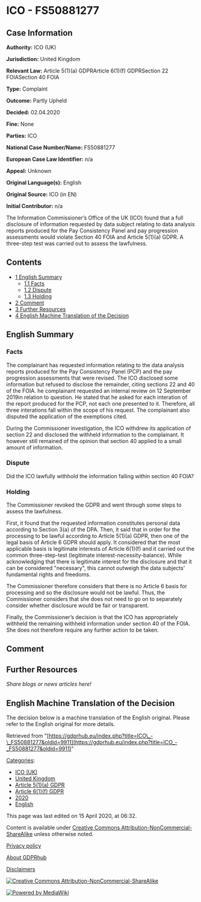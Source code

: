 # ICO - FS50881277

## Case Information

**Authority:** ICO (UK)

**Jurisdiction:** United Kingdom

**Relevant Law:** Article 5(1)(a) GDPRArticle 6(1)(f) GDPRSection 22 FOIASection 40 FOIA

**Type:** Complaint

**Outcome:** Partly Upheld

**Decided:** 02.04.2020

**Fine:** None

**Parties:** ICO

**National Case Number/Name:** FS50881277

**European Case Law Identifier:** n/a

**Appeal:** Unknown

**Original Language(s):** English

**Original Source:** ICO (in EN)

**Initial Contributor:** n/a

The Information Commissioner’s Office of the UK (ICO) found that a full disclosure of information requested by data subject relating to data analysis reports produced for the Pay Consistency Panel and pay progression assessments would violate Section 40 FOIA and Article 5(1)(a) GDPR. A three-step test was carried out to assess the lawfulness.

## Contents

*   [1 English Summary](#English_Summary)
    *   [1.1 Facts](#Facts)
    *   [1.2 Dispute](#Dispute)
    *   [1.3 Holding](#Holding)
*   [2 Comment](#Comment)
*   [3 Further Resources](#Further_Resources)
*   [4 English Machine Translation of the Decision](#English_Machine_Translation_of_the_Decision)

## English Summary

### Facts

The complainant has requested information relating to the data analysis reports produced for the Pay Consistency Panel (PCP) and the pay progression assessments that were revised. The ICO disclosed some information but refused to disclose the remainder, citing sections 22 and 40 of the FOIA. he complainant requested an internal review on 12 September 2019in relation to question. He stated that he asked for each interation of the report produced for the PCP, not each one presented to it. Therefore, all three interations fall within the scope of his request. The complainant also disputed the application of the exemptions cited.

During the Commissioner investigation, the ICO withdrew its application of section 22 and disclosed the withheld information to the complainant. It however still remained of the opinion that section 40 applied to a small amount of information.

### Dispute

Did the ICO lawfully withhold the information falling within section 40 FOIA?

### Holding

The Commissioner revoked the GDPR and went through some steps to assess the lawfulness.

First, it found that the requested information constitutes personal data according to Section 3(a) of the DPA. Then, it said that in order for the processing to be lawful according to Article 5(1)(a) GDPR, then one of the legal basis of Article 6 GDPR should apply. It considered that the most applicable basis is legitimate interests of Article 6(1)(f) and it carried out the common three-step-test (legitimate interest-necessity-balance). While acknowledging that there is legitimate interest for the disclosure and that it can be considered "necessary", this cannot outweigh the data subjects’ fundamental rights and freedoms.

The Commissioner therefore considers that there is no Article 6 basis for processing and so the disclosure would not be lawful. Thus, the Commissioner considers that she does not need to go on to separately consider whether disclosure would be fair or transparent.

Finally, the Commissioner’s decision is that the ICO has appropriately withheld the remaining withheld information under section 40 of the FOIA. She does not therefore require any further action to be taken.

## Comment

## Further Resources

_Share blogs or news articles here!_

## English Machine Translation of the Decision

The decision below is a machine translation of the English original. Please refer to the English original for more details.

Retrieved from "[https://gdprhub.eu/index.php?title=ICO\_-\_FS50881277&oldid=9911](https://gdprhub.eu/index.php?title=ICO_-_FS50881277&oldid=9911)"

[Categories](/index.php?title=Special:Categories "Special:Categories"):

*   [ICO (UK)](/index.php?title=Category:ICO_\(UK\) "Category:ICO (UK)")
*   [United Kingdom](/index.php?title=Category:United_Kingdom "Category:United Kingdom")
*   [Article 5(1)(a) GDPR](/index.php?title=Category:Article_5\(1\)\(a\)_GDPR "Category:Article 5(1)(a) GDPR")
*   [Article 6(1)(f) GDPR](/index.php?title=Category:Article_6\(1\)\(f\)_GDPR "Category:Article 6(1)(f) GDPR")
*   [2020](/index.php?title=Category:2020 "Category:2020")
*   [English](/index.php?title=Category:English "Category:English")

This page was last edited on 15 April 2020, at 06:32.

Content is available under [Creative Commons Attribution-NonCommercial-ShareAlike](https://creativecommons.org/licenses/by-nc-sa/4.0/) unless otherwise noted.

[Privacy policy](/index.php?title=GDPRhub:Privacy_policy)

[About GDPRhub](/index.php?title=GDPRhub:About)

[Disclaimers](/index.php?title=GDPRhub:General_disclaimer)

[![Creative Commons Attribution-NonCommercial-ShareAlike](/resources/assets/licenses/cc-by-nc-sa.png)](https://creativecommons.org/licenses/by-nc-sa/4.0/)

[![Powered by MediaWiki](/resources/assets/poweredby_mediawiki_88x31.png)](https://www.mediawiki.org/)
